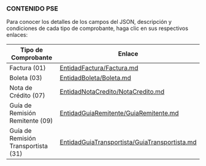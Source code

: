 ### CONTENIDO PSE

Para conocer los detalles de los campos del JSON, descripción y condiciones de cada tipo de comprobante, haga clic en sus respectivos enlaces:

| Tipo de Comprobante | Enlace |
| --- | --- |
| Factura (01) | [EntidadFactura/Factura.md](../main/EntidadFactura/Factura.md) |
| Boleta (03) | [EntidadBoleta/Boleta.md](../main/EntidadBoleta/Boleta.md) |
| Nota de Crédito (07) | [EntidadNotaCredito/NotaCredito.md](../main/EntidadNotaCredito/NotaCredito.md) |
| Guía de Remisión Remitente (09) | [EntidadGuiaRemitente/GuiaRemitente.md](../main/EntidadGuiaRemitente/GuiaRemitente.md) |
| Guía de Remisión Transportista (31) | [EntidadGuiaTransportista/GuiaTransportista.md](../main/EntidadGuiaTransportista/GuiaTransportista.md) |